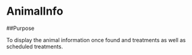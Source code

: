 # AnimalInfo
##Purpose

To display the animal information once found and treatments as well as scheduled treatments.